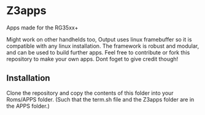 # Z3apps
Apps made for the RG35xx+

Might work on other handhelds too, Output uses linux framebuffer so it is compatible with any linux installation.
The framework is robust and modular, and can be used to build further apps. Feel free to contribute or fork this repository to make your own apps. Dont foget to give credit though!

## Installation

Clone the repository and copy the contents of this folder into your Roms/APPS folder.
(Such that the term.sh file and the Z3apps folder are in the APPS folder.)

